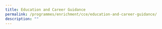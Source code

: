 ```yaml
---
title: Education and Career Guidance
permalink: /programmes/enrichment/cce/education-and-career-guidance/
description: ""
---
```

